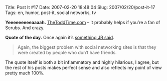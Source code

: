 Title: Post It #17
Date: 2007-02-20 18:48:04
Slug: 2007/02/20/post-it-17
Tags: en, humor, post-it, social networks, tv


**Yeeeeeeeeeaaaah.** [TheToddTime.com][1] – it probably helps if you’re a fan of Scrubs. And crazy.

**Quote of the day.** Once again it’s [something JR said][2].

> Again, the biggest problem with social networking sites is that they were
created by people who don’t have friends.

The quote itself is both a bit inflammatory and highly hilarious, I agree, but
the rest of his posts makes perfect sense and also reflects my point of view
pretty much 100%.

   [1]: http://thetoddtime.com/
   [2]: http://blog.unitedheroes.net/archives/p/2452/anti-social-networking-pt-mmclxvii4-beta/

